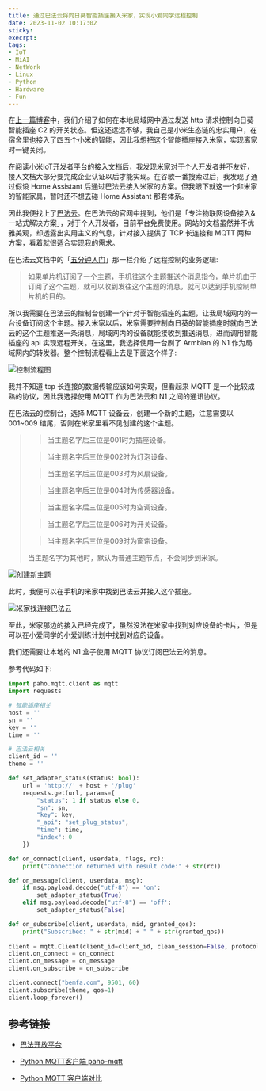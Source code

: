 ```yaml
---
title: 通过巴法云将向日葵智能插座接入米家，实现小爱同学远程控制
date: 2023-11-02 10:17:02
sticky:
execrpt:
tags:
- IoT
- MiAI
- NetWork
- Linux
- Python
- Hardware
- Fun
---
```


在[上一篇博客](/2023/11/01/unveiling-sunflower-smart-adapter-api-intercepting-utilizing-api-android-packet-sniffing/)中，我们介绍了如何在本地局域网中通过发送 http 请求控制向日葵智能插座 C2 的开关状态。但这还远远不够，我自己是小米生态链的忠实用户，在宿舍里也接入了四五个小米的智能，因此我想把这个智能插座接入米家，实现离家时一键关闭。

在阅读[小米IoT开发者平台](https://iot.mi.com/)的接入文档后，我发现米家对于个人开发者并不友好，接入文档大部分要完成企业认证以后才能实现。在谷歌一番搜索过后，我发现了通过假设 Home Assistant 后通过巴法云接入米家的方案。但我眼下就这一个非米家的智能家具，暂时还不想去碰 Home Assistant 那套体系。

因此我便找上了[巴法云](https://cloud.bemfa.com/)。在巴法云的官网中提到，他们是「专注物联网设备接入&一站式解决方案」，对于个人开发者，目前平台免费使用。网站的文档虽然并不优雅美观，却透露出实用主义的气息，针对接入提供了 TCP 长连接和 MQTT 两种方案，看着就很适合实现我的需求。

在巴法云文档中的「[五分钟入门](https://cloud.bemfa.com/docs/#/?id=_21-%e8%ae%a2%e9%98%85%e5%8f%91%e5%b8%83%e6%a8%a1%e5%bc%8f)」那一栏介绍了远程控制的业务逻辑:

> 如果单片机订阅了一个主题，手机往这个主题推送个消息指令，单片机由于订阅了这个主题，就可以收到发往这个主题的消息，就可以达到手机控制单片机的目的。

所以我需要在巴法云的控制台创建一个针对于智能插座的主题，让我局域网内的一台设备订阅这个主题。接入米家以后，米家需要控制向日葵的智能插座时就向巴法云的这个主题推送一条消息，局域网内的设备就能接收到推送消息，进而调用智能插座的 api 实现远程开关。在这里，我选择使用一台刷了 Armbian 的 N1 作为局域网内的转发器。整个控制流程看上去是下面这个样子:

![控制流程图](https://bu.dusays.com/2023/11/02/65430fbf56dee.png)

我并不知道 tcp 长连接的数据传输应该如何实现，但看起来 MQTT 是一个比较成熟的协议，因此我选择使用 MQTT 作为巴法云和 N1 之间的通讯协议。

在巴法云的控制台，选择 MQTT 设备云，创建一个新的主题，注意需要以 001~009 结尾，否则在米家里看不见创建的这个主题。

> > 当主题名字后三位是001时为插座设备。
>
> > 当主题名字后三位是002时为灯泡设备。
>
> > 当主题名字后三位是003时为风扇设备。
>
> > 当主题名字后三位是004时为传感器设备。
>
> > 当主题名字后三位是005时为空调设备。
>
> > 当主题名字后三位是006时为开关设备。
>
> > 当主题名字后三位是009时为窗帘设备。
>
> 当主题名字为其他时，默认为普通主题节点，不会同步到米家。

![创建新主题](https://bu.dusays.com/2023/11/02/654310bb3133b.png)

此时，我便可以在手机的米家中找到巴法云并接入这个插座。

![米家找连接巴法云](https://bu.dusays.com/2023/11/02/654312974e393.png)

至此，米家那边的接入已经完成了，虽然没法在米家中找到对应设备的卡片，但是可以在小爱同学的小爱训练计划中找到对应的设备。

我们还需要让本地的 N1 盒子使用 MQTT 协议订阅巴法云的消息。

参考代码如下:

```python
import paho.mqtt.client as mqtt
import requests

# 智能插座相关
host = ''
sn = ''
key = ''
time = ''

# 巴法云相关
client_id = ''
theme = ''

def set_adapter_status(status: bool):
    url = 'http://' + host + '/plug'
    requests.get(url, params={
        "status": 1 if status else 0,
        "sn": sn,
        "key": key,
        "_api": "set_plug_status",
        "time": time,
        "index": 0
    })

def on_connect(client, userdata, flags, rc):
    print("Connection returned with result code:" + str(rc))

def on_message(client, userdata, msg):
    if msg.payload.decode("utf-8") == 'on':
        set_adapter_status(True)
    elif msg.payload.decode("utf-8") == 'off':
        set_adapter_status(False)

def on_subscribe(client, userdata, mid, granted_qos):
    print("Subscribed: " + str(mid) + " " + str(granted_qos))
    
client = mqtt.Client(client_id=client_id, clean_session=False, protocol=mqtt.MQTTv311)
client.on_connect = on_connect
client.on_message = on_message
client.on_subscribe = on_subscribe

client.connect("bemfa.com", 9501, 60)
client.subscribe(theme, qos=1)
client.loop_forever()
```

## 参考链接

- [巴法开放平台](https://cloud.bemfa.com/docs/#/)

- [Python MQTT客户端  paho-mqtt](https://www.cnblogs.com/Mickey-7/p/17402095.html)
- [Python MQTT 客户端对比](https://www.emqx.com/zh/blog/comparision-of-python-mqtt-client)
